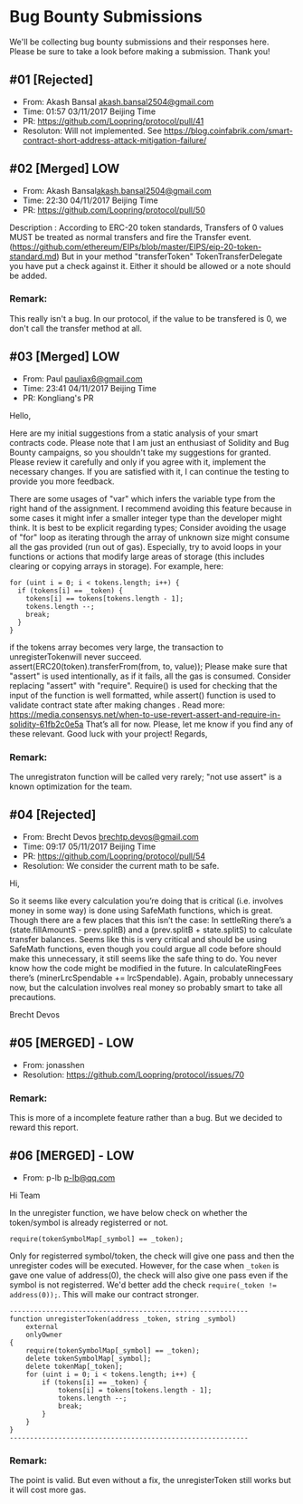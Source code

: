 # Bug Bounty Submissions

We'll be collecting bug bounty submissions and their responses here. Please be sure to take a look before making a submission. Thank you!

## #01 [Rejected]

- From: Akash Bansal <akash.bansal2504@gmail.com>
- Time: 01:57 03/11/2017 Beijing Time
- PR: https://github.com/Loopring/protocol/pull/41
- Resoluton: Will not implemented. See https://blog.coinfabrik.com/smart-contract-short-address-attack-mitigation-failure/

## #02 [Merged] LOW

- From: Akash Bansal<akash.bansal2504@gmail.com>
- Time: 22:30 04/11/2017 Beijing Time
- PR: https://github.com/Loopring/protocol/pull/50

Description : According to ERC-20 token standards, 
Transfers of 0 values MUST be treated as normal transfers and fire the Transfer event.
(https://github.com/ethereum/EIPs/blob/master/EIPS/eip-20-token-standard.md)
But in your method "transferToken" TokenTransferDelegate you have put a check against it. Either it should be allowed or a note should be added.

### Remark:
This really isn't a bug. In our protocol, if the value to be transfered is 0, we don't call the transfer method at all. 

## #03 [Merged] LOW

- From: Paul <pauliax6@gmail.com>
- Time: 23:41 04/11/2017 Beijing Time
- PR: Kongliang's PR

Hello,

Here are my initial suggestions from a static analysis of your smart contracts code. Please note that I am just an enthusiast of Solidity and Bug Bounty campaigns, so you shouldn't take my suggestions for granted. Please review it carefully and only if you agree with it, implement the necessary changes. If you are satisfied with it, I can continue the testing to provide you more feedback.

There are some usages of "var" which infers the variable type from the right hand of the assignment. I recommend avoiding this feature because in some cases it might infer a smaller integer type than the developer might think. It is best to be explicit regarding types;
Consider avoiding the usage of "for" loop as iterating through the array of unknown size might consume all the gas provided (run out of gas). Especially, try to avoid loops in your functions or actions that modify large areas of storage (this includes clearing or copying arrays in storage). For example, here:
  
    for (uint i = 0; i < tokens.length; i++) {
      if (tokens[i] == _token) {
        tokens[i] == tokens[tokens.length - 1];
        tokens.length --;
        break;
      }
    } 

if the tokens array becomes very large, the transaction to unregisterTokenwill never succeed.
assert(ERC20(token).transferFrom(from, to, value));
Please make sure that "assert" is used intentionally, as if it fails, all the gas is consumed. Consider replacing "assert" with "require". Require() is used for checking that the input of the function is well formatted, while assert() function is used to validate contract state after making changes . Read more: https://media.consensys.net/when-to-use-revert-assert-and-require-in-solidity-61fb2c0e5a
That’s all for now. Please, let me know if you find any of these relevant. Good luck with your project!
Regards,

### Remark:
The unregistraton function will be called very rarely; "not use assert" is a known optimization for the team.

## #04 [Rejected]

- From: Brecht Devos <brechtp.devos@gmail.com>
- Time: 09:17 05/11/2017 Beijing Time
- PR: https://github.com/Loopring/protocol/pull/54
- Resolution: We consider the current math to be safe.
 
Hi,
 
So it seems like every calculation you’re doing that is critical (i.e. involves money in some way) is done using SafeMath functions, which is great. Though there are a few places that this isn’t the case:
In settleRing there’s a (state.fillAmountS - prev.splitB) and a (prev.splitB + state.splitS) to calculate transfer balances. Seems like this is very critical and should be using SafeMath functions, even though you could argue all code before should make this unnecessary, it still seems like the safe thing to do. You never know how the code might be modified in the future.
In calculateRingFees there’s (minerLrcSpendable += lrcSpendable). Again, probably unnecessary now, but the calculation involves real money so probably smart to take all precautions.
 
 
Brecht Devos

## #05 [MERGED] - LOW

- From: jonasshen
- Resolution: https://github.com/Loopring/protocol/issues/70

### Remark:
This is more of a incomplete feature rather than a bug. But we decided to reward this report.


## #06 [MERGED] - LOW

- From: p-lb <p-lb@qq.com>

Hi Team

In the unregister function, we have below check on whether the token/symbol is already registerred or not.

    require(tokenSymbolMap[_symbol] == _token);

Only for registerred symbol/token, the check will give one pass and then the unregister codes will be executed.
However, for the case when `_token` is gave one value of address(0),
the check will also give one pass even if the symbol is not registerred.
We'd better add the check `require(_token != address(0));`. This will make our contract stronger.

```
-----------------------------------------------------------
function unregisterToken(address _token, string _symbol)
    external
    onlyOwner
{
    require(tokenSymbolMap[_symbol] == _token);
    delete tokenSymbolMap[_symbol];
    delete tokenMap[_token];
    for (uint i = 0; i < tokens.length; i++) {
        if (tokens[i] == _token) {
            tokens[i] = tokens[tokens.length - 1];
            tokens.length --;
            break;
        }
    }
}
-----------------------------------------------------------
```

### Remark:
The point is valid. But even without a fix, the unregisterToken still works but it will cost more gas.
